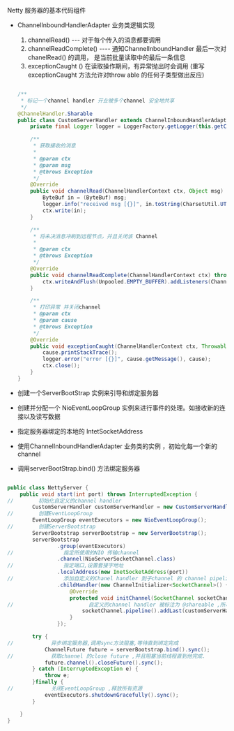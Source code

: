 Netty 服务器的基本代码组件

- ChannelInboundHandlerAdapter 业务类逻辑实现
  1. channelRead()  --- 对于每个传入的消息都要调用
  2. channelReadComplete() ---- 通知ChannelInboundHandler 最后一次对chanelRead() 的调用， 是当前批量读取中的最后一条信息
  3. exceptionCaught ()  在读取操作期间，有异常抛出时会调用 (重写exceptionCaught 方法允许对throw able 的任何子类型做出反应)
  
  [^如果不捕获异常会发生什么]: 每个channel 都拥有一个与之关联的channel pipeline ，其持有一个channel handler 的实例链，在默认情况下，channel handler 会把对他的方法的调用转发给链中的下一个channel handler 。因此，如果exceptionCaught 方法没有被该链中的某处实现，那么所接收的异常浆会被传递到channel pipeline 的尾端并被记录。为此，程序应该提供至少一个实现了exceptionCaught 方法的channel handler 。
  
  
  
  ```java
  
  /**
   * 标记一个channel handler 开业被多个channel 安全地共享
   */
  @ChannelHandler.Sharable
  public class CustomServerHandler extends ChannelInboundHandlerAdapter {
      private final Logger logger = LoggerFactory.getLogger(this.getClass());
  
      /**
       * 获取接收的消息
       *
       * @param ctx
       * @param msg
       * @throws Exception
       */
      @Override
      public void channelRead(ChannelHandlerContext ctx, Object msg) throws Exception {
          ByteBuf in = (ByteBuf) msg;
          logger.info("received msg [{}]", in.toString(CharsetUtil.UTF_8));
          ctx.write(in);
      }
  
      /**
       * 将未决消息冲刷到远程节点，并且关闭该 Channel
       *
       * @param ctx
       * @throws Exception
       */
      @Override
      public void channelReadComplete(ChannelHandlerContext ctx) throws Exception {
          ctx.writeAndFlush(Unpooled.EMPTY_BUFFER).addListeners(ChannelFutureListener.CLOSE);
      }
  
      /**
       * 打印异常 并关闭channel
       * @param ctx
       * @param cause
       * @throws Exception
       */
      @Override
      public void exceptionCaught(ChannelHandlerContext ctx, Throwable cause) throws Exception {
          cause.printStackTrace();
          logger.error("error [{}]", cause.getMessage(), cause);
          ctx.close();
      }
  }
  ```
  
- 创建一个ServerBootStrap 实例来引导和绑定服务器

- 创建并分配一个 NioEventLoopGroup 实例来进行事件的处理。如接收新的连接以及读写数据

- 指定服务器绑定的本地的 IntetSocketAddress

- 使用ChannelInboundHandlerAdapter 业务类的实例 ，初始化每一个新的channel

- 调用serverBootStrap.bind() 方法绑定服务器

```java

public class NettyServer {
    public void start(int port) throws InterruptedException {
//        初始化自定义的channel handler
        CustomServerHandler customServerHandler = new CustomServerHandler();
//        创建EventLoopGroup
        EventLoopGroup eventExecutors = new NioEventLoopGroup();
//        创建ServerBootstrap
        ServerBootstrap serverBootstrap = new ServerBootstrap();
        serverBootstrap
                .group(eventExecutors)
//                指定所使用的NIO 传输channel
                .channel(NioServerSocketChannel.class)
//                指定端口,设置套接字地址
                .localAddress(new InetSocketAddress(port))
//                添加自定义的Chanel handler 到子channel 的 channel pipeline .
                .childHandler(new ChannelInitializer<SocketChannel>() {
                    @Override
                    protected void initChannel(SocketChannel socketChannel) throws Exception {
//                        自定义的channel handler 被标注为 @shareable ,所以所有的客户端连接,都会使用同一个Custom Channel Handler
                        socketChannel.pipeline().addLast(customServerHandler);
                    }
                });

        try {
//            异步绑定服务器,调用sync方法阻塞,等待直到绑定完成
            ChannelFuture future = serverBootstrap.bind().sync();
//            获取channel 的close future ,并且阻塞当前线程直到他完成.
            future.channel().closeFuture().sync();
        } catch (InterruptedException e) {
            throw e;
        }finally {
//            关闭EventLoopGroup ,释放所有资源
            eventExecutors.shutdownGracefully().sync();
        }

    }
}
```

